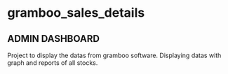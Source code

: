 # gramboo_sales_details
## ADMIN DASHBOARD
Project to display the datas from gramboo software.
Displaying datas with graph and reports of all stocks.
